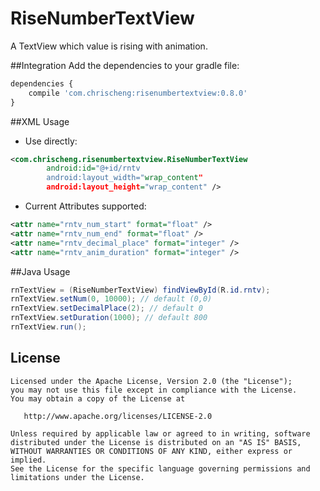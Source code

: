 # RiseNumberTextView
A TextView which value is rising with animation.

##Integration
Add the dependencies to your gradle file:
```javascript
dependencies {
    compile 'com.chrischeng:risenumbertextview:0.8.0'
}
```
##XML Usage
-    Use directly:
```xml
<com.chrischeng.risenumbertextview.RiseNumberTextView
        android:id="@+id/rntv
        android:layout_width="wrap_content"
        android:layout_height="wrap_content" />
```
-   Current Attributes supported:
```xml
<attr name="rntv_num_start" format="float" />
<attr name="rntv_num_end" format="float" />
<attr name="rntv_decimal_place" format="integer" />
<attr name="rntv_anim_duration" format="integer" />
```
##Java Usage
```java
rnTextView = (RiseNumberTextView) findViewById(R.id.rntv);
rnTextView.setNum(0, 10000); // default (0,0)
rnTextView.setDecimalPlace(2); // default 0
rnTextView.setDuration(1000); // default 800
rnTextView.run();
```
## License
    Licensed under the Apache License, Version 2.0 (the "License");
    you may not use this file except in compliance with the License.
    You may obtain a copy of the License at

       http://www.apache.org/licenses/LICENSE-2.0

    Unless required by applicable law or agreed to in writing, software
    distributed under the License is distributed on an "AS IS" BASIS,
    WITHOUT WARRANTIES OR CONDITIONS OF ANY KIND, either express or implied.
    See the License for the specific language governing permissions and
    limitations under the License.
